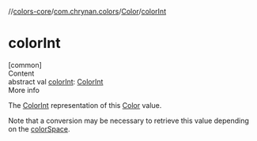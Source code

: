 //[colors-core](../../../index.md)/[com.chrynan.colors](../index.md)/[Color](index.md)/[colorInt](color-int.md)



# colorInt  
[common]  
Content  
abstract val [colorInt](color-int.md): [ColorInt](../-color-int/index.md)  
More info  


The [ColorInt](../-color-int/index.md) representation of this [Color](index.md) value.



Note that a conversion may be necessary to retrieve this value depending on the [colorSpace](color-space.md).

  



